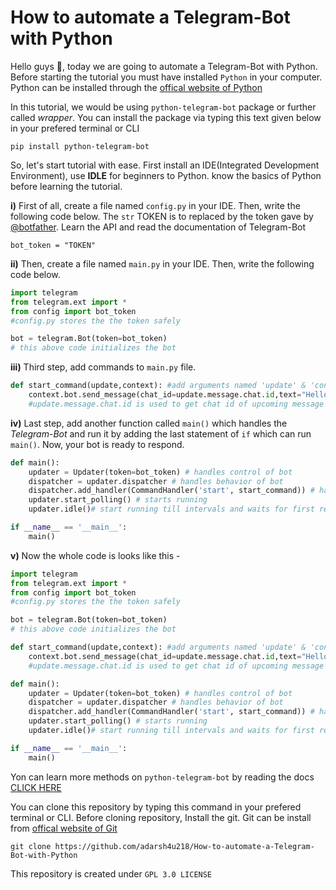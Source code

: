 <h1>How to automate a Telegram-Bot with Python</h1>

Hello guys 👋, today we are going to automate a Telegram-Bot with Python. Before starting the tutorial you must have installed ```Python``` in your computer. Python can be installed through the [offical website of Python](https://python.org)


In this tutorial, we would be using ```python-telegram-bot``` package or further called *wrapper*. You can install the package via typing this text given below in your prefered terminal or CLI
```
pip install python-telegram-bot
```

So, let's start tutorial with ease. First install an IDE(Integrated Development Environment), use **IDLE** for beginners to Python. know the basics of Python before learning the tutorial. 

**i)** First of all, create a file named ```config.py``` in your IDE. Then, write the following code below.
The ```str``` TOKEN is to replaced by the token gave by [@botfather](https://t.me/BotFather). Learn the API and read the documentation of Telegram-Bot [](https://core.telegram.org/bots)
```
bot_token = "TOKEN"
```

**ii)** Then, create a file named ```main.py```
in your IDE. Then, write the following code below.

```python
import telegram
from telegram.ext import *
from config import bot_token  
#config.py stores the the token safely 

bot = telegram.Bot(token=bot_token) 
# this above code initializes the bot
```
**iii)** Third step, add commands to ```main.py``` file. 

```python
def start_command(update,context): #add arguments named 'update' & 'context' 
    context.bot.send_message(chat_id=update.message.chat.id,text="Hello World!") 
    #update.message.chat.id is used to get chat id of upcoming message
```
**iv)** Last step, add another function called ```main()``` which handles the *Telegram-Bot* and run it by adding the  last statement of ```if``` which can run ```main()```. Now, your bot is ready to respond.
```python
def main():
    updater = Updater(token=bot_token) # handles control of bot
    dispatcher = updater.dispatcher # handles behavior of bot
    dispatcher.add_handler(CommandHandler('start', start_command)) # handles response  the named "Hello World!"
    updater.start_polling() # starts running
    updater.idle()# start running till intervals and waits for first response from user is /start

if __name__ == '__main__':
    main()
```
**v)** Now the whole code is looks like this -
```python
import telegram
from telegram.ext import *
from config import bot_token  
#config.py stores the the token safely 

bot = telegram.Bot(token=bot_token) 
# this above code initializes the bot

def start_command(update,context): #add arguments named 'update' & 'context' 
    context.bot.send_message(chat_id=update.message.chat.id,text="Hello World!") 
    #update.message.chat.id is used to get chat id of upcoming message

def main():
    updater = Updater(token=bot_token) # handles control of bot
    dispatcher = updater.dispatcher # handles behavior of bot
    dispatcher.add_handler(CommandHandler('start', start_command)) # handles the response named "Hello World!"
    updater.start_polling() # starts running
    updater.idle()# start running till intervals and waits for first response from user is /start

if __name__ == '__main__':
    main()
```
Yon can learn more methods on ```python-telegram-bot``` by reading the docs [CLICK HERE](https://python-telegram-bot.readthedocs.io/en/stable/)


You can clone this repository by typing this command in your prefered terminal or CLI. Before cloning repository, Install the git. Git can be install from [offical website of Git]( http://git-scm.com/)

```
git clone https://github.com/adarsh4u218/How-to-automate-a-Telegram-Bot-with-Python
```
This repository is created under ```GPL 3.0 LICENSE```


